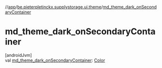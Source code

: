 //[app](../../index.md)/[be.pieterpletinckx.supplystorage.ui.theme](index.md)/[md_theme_dark_onSecondaryContainer](md_theme_dark_on-secondary-container.md)

# md_theme_dark_onSecondaryContainer

[androidJvm]\
val [md_theme_dark_onSecondaryContainer](md_theme_dark_on-secondary-container.md): [Color](https://developer.android.com/reference/kotlin/androidx/compose/ui/graphics/Color.html)
